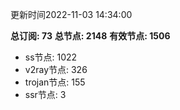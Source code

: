 更新时间2022-11-03 14:34:00

**总订阅: 73**
**总节点: 2148**
**有效节点: 1506**
- ss节点: 1022
- v2ray节点: 326
- trojan节点: 155
- ssr节点: 3
